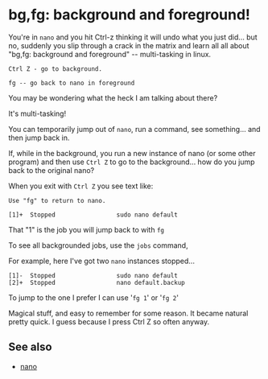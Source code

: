 ﻿# bg,fg: background and foreground!

You're in `nano` and you hit Ctrl-z thinking it will undo what you just did... but no, suddenly you slip through a crack in the matrix and learn all all about "bg,fg: background and foreground" -- multi-tasking in linux.

	Ctrl Z - go to background.

	fg -- go back to nano in foreground

You may be wondering what the heck I am talking about there?

It's multi-tasking!

You can temporarily jump out of `nano`, run a command, see something... and then jump back in.

If, while in the background, you run a new instance of nano (or some other program) and then use `Ctrl Z` to go to the background... how do you jump back to the original nano?

When you exit with `Ctrl Z` you see text like:

	Use "fg" to return to nano.

	[1]+  Stopped                 sudo nano default

That "1" is the job you will jump back to with `fg`

To see all backgrounded jobs, use the `jobs` command,

For example, here I've got two `nano` instances stopped...

	[1]-  Stopped                 sudo nano default
	[2]+  Stopped                 nano default.backup

To jump to the one I prefer I can use '`fg 1`' or '`fg 2`'

Magical stuff, and easy to remember for some reason. It became natural pretty quick. I guess because I press Ctrl Z so often anyway.

## See also

- [nano](nano.md)